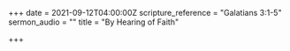 +++
date = 2021-09-12T04:00:00Z
scripture_reference = "Galatians 3:1-5"
sermon_audio = ""
title = "By Hearing of Faith"

+++
